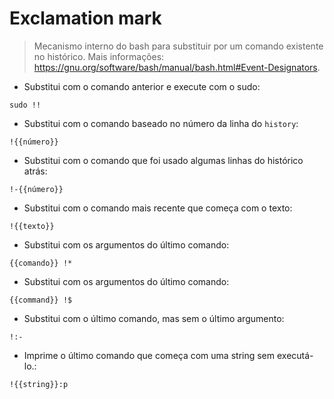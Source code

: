 # Exclamation mark

> Mecanismo interno do bash para substituir por um comando existente no histórico.
> Mais informações: <https://gnu.org/software/bash/manual/bash.html#Event-Designators>.

- Substitui com o comando anterior e execute com o sudo:

`sudo !!`

- Substitui com o comando baseado no número da linha do `history`:

`!{{número}}`

- Substitui com o comando que foi usado algumas linhas do histórico atrás:

`!-{{número}}`

- Substitui com o comando mais recente que começa com o texto:

`!{{texto}}`

- Substitui com os argumentos do último comando:

`{{comando}} !*`

- Substitui com os argumentos do último comando:

`{{command}} !$`

- Substitui com o último comando, mas sem o último argumento:

`!:-`

- Imprime o último comando que começa com uma string sem executá-lo.:

`!{{string}}:p`